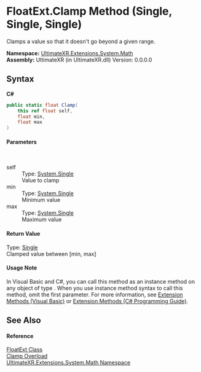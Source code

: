 # FloatExt.Clamp Method (Single, Single, Single)
 

Clamps a value so that it doesn't go beyond a given range.

**Namespace:**&nbsp;<a href="N_UltimateXR_Extensions_System_Math">UltimateXR.Extensions.System.Math</a><br />**Assembly:**&nbsp;UltimateXR (in UltimateXR.dll) Version: 0.0.0.0

## Syntax

**C#**<br />
``` C#
public static float Clamp(
	this ref float self,
	float min,
	float max
)
```


#### Parameters
&nbsp;<dl><dt>self</dt><dd>Type: <a href="https://docs.microsoft.com/dotnet/api/system.single" target="_blank" rel="noopener noreferrer">System.Single</a><br />Value to clamp</dd><dt>min</dt><dd>Type: <a href="https://docs.microsoft.com/dotnet/api/system.single" target="_blank" rel="noopener noreferrer">System.Single</a><br />Minimum value</dd><dt>max</dt><dd>Type: <a href="https://docs.microsoft.com/dotnet/api/system.single" target="_blank" rel="noopener noreferrer">System.Single</a><br />Maximum value</dd></dl>

#### Return Value
Type: <a href="https://docs.microsoft.com/dotnet/api/system.single" target="_blank" rel="noopener noreferrer">Single</a><br />Clamped value between [min, max]

#### Usage Note
In Visual Basic and C#, you can call this method as an instance method on any object of type . When you use instance method syntax to call this method, omit the first parameter. For more information, see <a href="https://docs.microsoft.com/dotnet/visual-basic/programming-guide/language-features/procedures/extension-methods" target="_blank" rel="noopener noreferrer">Extension Methods (Visual Basic)</a> or <a href="https://docs.microsoft.com/dotnet/csharp/programming-guide/classes-and-structs/extension-methods" target="_blank" rel="noopener noreferrer">Extension Methods (C# Programming Guide)</a>.

## See Also


#### Reference
<a href="T_UltimateXR_Extensions_System_Math_FloatExt">FloatExt Class</a><br /><a href="Overload_UltimateXR_Extensions_System_Math_FloatExt_Clamp">Clamp Overload</a><br /><a href="N_UltimateXR_Extensions_System_Math">UltimateXR.Extensions.System.Math Namespace</a><br />